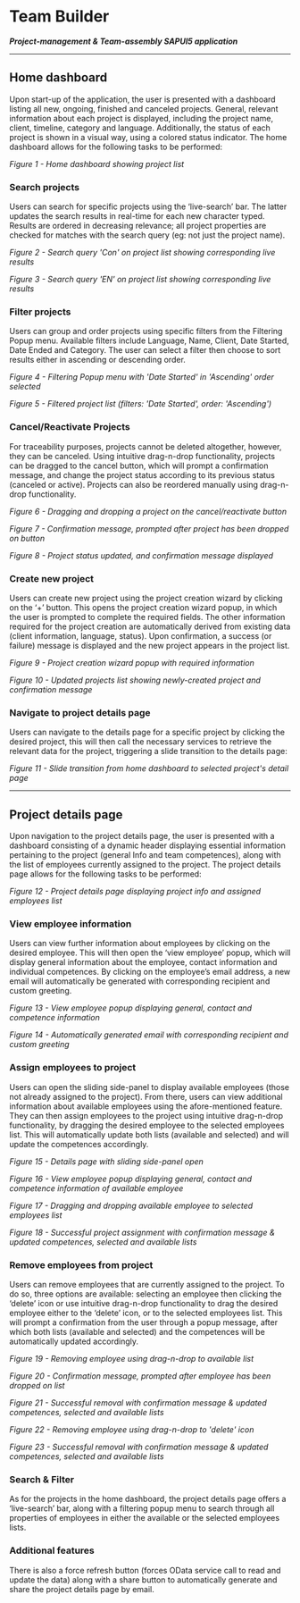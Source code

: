 # Team Builder
***Project-management & Team-assembly SAPUI5 application***

***

## Home dashboard

Upon start-up of the application, the user is presented with a dashboard listing all new, ongoing, finished and canceled projects. General, relevant information about each project is displayed, including the project name, client, timeline, category and language. Additionally, the status of each project is shown in a visual way, using a colored status indicator. The home dashboard allows for the following tasks to be performed:


_Figure 1 - Home dashboard showing project list_<br>


### Search projects
Users can search for specific projects using the ‘live-search’ bar. The latter updates the search results in real-time for each new character typed. Results are ordered in decreasing relevance; all project properties are checked for matches with the search query (eg: not just the project name).

_Figure 2 - Search query 'Con' on project list showing corresponding live results_<br>
 
_Figure 3 - Search query 'EN' on project list showing corresponding live results_<br>

### Filter projects
Users can group and order projects using specific filters from the Filtering Popup menu. Available filters include Language, Name, Client, Date Started, Date Ended and Category. The user can select a filter then choose to sort results either in ascending or descending order.

_Figure 4 - Filtering Popup menu with 'Date Started' in 'Ascending' order selected_<br>
 
_Figure 5 - Filtered project list (filters: 'Date Started', order: 'Ascending')_<br>

### Cancel/Reactivate Projects
For traceability purposes, projects cannot be deleted altogether, however, they can be canceled. Using intuitive drag-n-drop functionality, projects can be dragged to the cancel button, which will prompt a confirmation message, and change the project status according to its previous status (canceled or active). Projects can also be reordered manually using drag-n-drop functionality.
 
*Figure 6 - Dragging and dropping a project on the cancel/reactivate button*
 
*Figure 7 - Confirmation message, prompted after project has been dropped on button*
 
*Figure 8 - Project status updated, and confirmation message displayed*

### Create new project
Users can create new project using the project creation wizard by clicking on the ‘+’ button. This opens the project creation wizard popup, in which the user is prompted to complete the required fields. The other information required for the project creation are automatically derived from existing data (client information, language, status). Upon confirmation, a success (or failure) message is displayed and the new project appears in the project list.
 
*Figure 9 - Project creation wizard popup with required information*

*Figure 10 - Updated projects list showing newly-created project and confirmation message*

### Navigate to project details page
Users can navigate to the details page for a specific project by clicking the desired project, this will then call the necessary services to retrieve the relevant data for the project, triggering a slide transition to the details page:
 
*Figure 11 - Slide transition from home dashboard to selected project's detail page*
 
***

## Project details page

Upon navigation to the project details page, the user is presented with a dashboard consisting of a dynamic header displaying essential information pertaining to the project (general Info and team competences), along with the list of employees currently assigned to the project. The project details page allows for the following tasks to be performed:
 
*Figure 12 - Project details page displaying project info and assigned employees list*

### View employee information
Users can view further information about employees by clicking on the desired employee. This will then open the ‘view employee’ popup, which will display general information about the employee, contact information and individual competences. By clicking on the employee’s email address, a new email will automatically be generated with corresponding recipient and custom greeting.
 
*Figure 13 - View employee popup displaying general, contact and competence information*
 
*Figure 14 - Automatically generated email with corresponding recipient and custom greeting*

###	Assign employees to project
Users can open the sliding side-panel to display available employees (those not already assigned to the project). From there, users can view additional information about available employees using the afore-mentioned feature. They can then assign employees to the project using intuitive drag-n-drop functionality, by dragging the desired employee to the selected employees list. This will automatically update both lists (available and selected) and will update the competences accordingly.
 
*Figure 15 - Details page with sliding side-panel open*
 
*Figure 16 - View employee popup displaying general, contact and competence information of available employee*

*Figure 17 - Dragging and dropping available employee to selected employees list*

*Figure 18 - Successful project assignment with confirmation message & updated competences, selected and available lists*

###	Remove employees from project
Users can remove employees that are currently assigned to the project. To do so, three options are available: selecting an employee then clicking the ‘delete’ icon or use intuitive drag-n-drop functionality to drag the desired employee either to the ‘delete’ icon, or to the selected employees list. This will prompt a confirmation from the user through a popup message, after which both lists (available and selected) and the competences will be automatically updated accordingly.
 
*Figure 19 - Removing employee using drag-n-drop to available list*

*Figure 20 - Confirmation message, prompted after employee has been dropped on list*

*Figure 21 - Successful removal with confirmation message & updated competences, selected and available lists*

*Figure 22 - Removing employee using drag-n-drop to 'delete' icon*
 
*Figure 23 - Successful removal with confirmation message & updated competences, selected and available lists*

###	Search & Filter
As for the projects in the home dashboard, the project details page offers a ‘live-search’ bar, along with a filtering popup menu to search through all properties of employees in either the available or the selected employees lists.

###	Additional features
There is also a force refresh button (forces OData service call to read and update the data) along with a share button to automatically generate and share the project details page by email.
